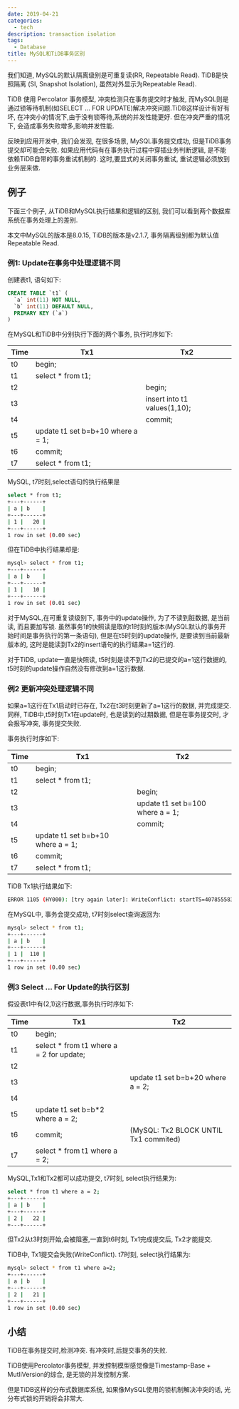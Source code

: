 ```yaml
---
date: 2019-04-21
categories:
  - tech
description: transaction isolation
tags:
  - Database
title: MySQL和TiDB事务区别
---
```



我们知道, MySQL的默认隔离级别是可重复读(RR, Repeatable Read). TiDB是快照隔离 (SI, Snapshot Isolation), 虽然对外显示为Repeatable Read).

TiDB 使用 Percolator 事务模型, 冲突检测只在事务提交时才触发, 而MySQL则是通过锁等待机制(如SELECT ... FOR UPDATE)解决冲突问题.TiDB这样设计有好有坏, 在冲突小的情况下,由于没有锁等待,系统的并发性能更好. 但在冲突严重的情况下, 会造成事务失败增多,影响并发性能.

反映到应用开发中, 我们会发现, 在很多场景, MySQL事务提交成功, 但是TiDB事务提交却可能会失败.
如果应用代码有在事务执行过程中穿插业务判断逻辑, 是不能依赖TiDB自带的事务重试机制的. 这时,要显式的关闭事务重试, 重试逻辑必须放到业务层来做.

## 例子
下面三个例子, 从TiDB和MySQL执行结果和逻辑的区别, 我们可以看到两个数据库系统在事务处理上的差别.

本文中MySQL的版本是8.0.15, TiDB的版本是v2.1.7, 事务隔离级别都为默认值Repeatable Read.


### 例1: Update在事务中处理逻辑不同
创建表t1, 语句如下:
```sql
CREATE TABLE `t1` (
  `a` int(11) NOT NULL,
  `b` int(11) DEFAULT NULL,
  PRIMARY KEY (`a`)
)
```

在MySQL和TiDB中分别执行下面的两个事务, 执行时序如下:

|    Time    |   Tx1              |  Tx2      |
| ---------- | -----------------  |-----------|
|     t0     |  begin;            |           |
|     t1     |  select * from t1; |           |
|     t2     |                    |   begin;                       |
|     t3     |                    |   insert into t1 values(1,10); |
|     t4     |                    |   commit;                      |
|     t5     |  update t1 set b=b+10 where a = 1;   |           |
|     t6     |  commit;                             |           |
|     t7     |  select * from t1;                   |           |


MySQL, t7时刻,select语句的执行结果是
```bash
select * from t1;
+---+------+
| a | b    |
+---+------+
| 1 |   20 |
+---+------+
1 row in set (0.00 sec)
```


但在TiDB中执行结果却是:
```bash
mysql> select * from t1;
+---+------+
| a | b    |
+---+------+
| 1 |   10 |
+---+------+
1 row in set (0.01 sec)
```

对于MySQL,在可重复读级别下, 事务中的update操作, 为了不读到脏数据, 是当前读, 而且要加写锁. 虽然事务1的快照读是取的t1时刻的版本(MySQL默认的事务开始时间是事务执行的第一条语句), 但是在t5时刻的update操作, 是要读到当前最新版本的, 这时是能读到Tx2的insert语句的执行结果a=1这行的.

对于TiDB, update一直是快照读, t5时刻是读不到Tx2的已提交的a=1这行数据的, t5时刻的update操作自然没有修改到a=1这行数据.


### 例2 更新冲突处理逻辑不同
如果a=1这行在Tx1启动时已存在, Tx2在t3时刻更新了a=1这行的数据, 并完成提交. 同样, TiDB中,t5时刻Tx1在update时, 也是读到的过期数据, 但是在事务提交时, 才会报写冲突, 事务提交失败.

事务执行时序如下:

|    Time    |   Tx1              |  Tx2      |
| ---------- | -----------------  |-----------|
|     t0     |  begin;            |           |
|     t1     |  select * from t1; |           |
|     t2     |                    |   begin;                       |
|     t3     |                    |   update t1 set b=100 where a = 1;  |
|     t4     |                    |   commit;                      |
|     t5     |  update t1 set b=b+10 where a = 1;   |           |
|     t6     |  commit;                             |           |
|     t7     |  select * from t1;                   |           |

TiDB Tx1执行结果如下:
~~~bash
ERROR 1105 (HY000): [try again later]: WriteConflict: startTS=407855583704121345, conflictTS=407855586561228801, key={tableID=49, handle=1} primary={tableID=49, handle=1}
~~~

在MySQL中, 事务会提交成功, t7时刻select查询返回为:
~~~bash
mysql> select * from t1;
+---+------+
| a | b    |
+---+------+
| 1 |  110 |
+---+------+
1 row in set (0.00 sec)

~~~

### 例3 Select ... For Update的执行区别

假设表t1中有(2,1)这行数据,事务执行时序如下:

|    Time    |   Tx1              |  Tx2      |
| ---------- | -----------------  |-----------|
|     t0     |  begin;            |           |
|     t1     |  select * from t1 where a = 2 for update; |         |
|     t2     |                    |                        |
|     t3     |                    |   update t1 set b=b+20 where a = 2;  |
|     t4     |                    |                         |
|     t5     |  update t1 set b=b*2 where a = 2;   |          |
|     t6     |  commit;           |   (MySQL: Tx2 BLOCK UNTIL Tx1 commited)       |
|     t7     |  select * from t1 where a = 2; |       |

MySQL,Tx1和Tx2都可以成功提交, t7时刻, select执行结果为:
~~~bash
select * from t1 where a = 2;
+---+------+
| a | b    |
+---+------+
| 2 |   22 |
+---+------+
~~~
但Tx2从t3时刻开始,会被阻塞,一直到t6时刻, Tx1完成提交后, Tx2才能提交.

TiDB中, Tx1提交会失败(WriteConflict).  t7时刻, select执行结果为:
~~~bash
mysql> select * from t1 where a=2;
+---+------+
| a | b    |
+---+------+
| 2 |   21 |
+---+------+
1 row in set (0.00 sec)
~~~


## 小结

TiDB在事务提交时,检测冲突. 有冲突时,后提交事务的失败.

TiDB使用Percolator事务模型, 并发控制模型感觉像是Timestamp-Base + MutliVersion的综合, 是无锁的并发控制方案.

但是TiDB这样的分布式数据库系统, 如果像MySQL使用的锁机制解决冲突的话, 光分布式锁的开销将会非常大.